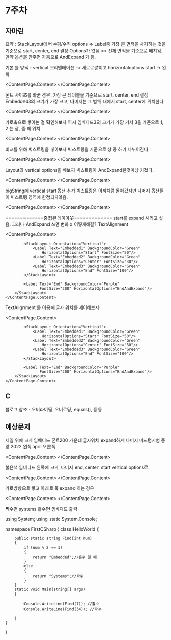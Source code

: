 # 7주차

## 자마린

요약 :
StackLayout에서 수평/수직 options => Label중 가장 큰 면적을 차지하는 것을 기준으로 start, center, end 결정
Options가 없음 => 전체 면적을 기준으로 배치됨. 만약 옵션을 안주면 자동으로 AndExpand 가 됨.

기본 틀 양식 - vertical 오리엔테이션 -> 세로로쌓이고 horizontaloptions start -> 왼쪽

<?xml version="1.0" encoding="utf-8" ?>

<ContentPage xmlns="http://xamarin.com/schemas/2014/forms"
             xmlns:x="http://schemas.microsoft.com/winfx/2009/xaml"
             x:Class="TizenXamlApp8.MainPage">
<ContentPage.Content>
<StackLayout Orientation="Vertical" HorizontalOptions="Start">
<Label Text="Embedded1" BackgroundColor="Green"
                HorizontalOptions="Start" />
<Label Text="Embedded2" BackgroundColor="Green"
                HorizontalOptions="Center"/>
<Label Text="Embedded3" BackgroundColor="Green"
                HorizontalOptions="End" />
</StackLayout>
</ContentPage.Content>
</ContentPage>

폰트 사이즈를 바꾼 경우. 가장 큰 레이블을 기준으로 start, center, end 결정
Embedded3의 크기가 가장 크고, 나머지는 그 범위 내에서 start, center에 위치한다

<?xml version="1.0" encoding="utf-8" ?>

<ContentPage xmlns="http://xamarin.com/schemas/2014/forms"
             xmlns:x="http://schemas.microsoft.com/winfx/2009/xaml"
             x:Class="TizenXamlApp8.MainPage">
<ContentPage.Content>
<StackLayout Orientation="Vertical" HorizontalOptions="Start">
<Label Text="Embedded1" BackgroundColor="Green"
                HorizontalOptions="Start" FontSize="50"/>
<Label Text="Embedded2" BackgroundColor="Green"
                HorizontalOptions="Center" FontSize="30"/>
<Label Text="Embedded3" BackgroundColor="Green"
                HorizontalOptions="End" FontSize="100"/>
</StackLayout>
</ContentPage.Content>
</ContentPage>

가로축으로 쌓이는 걸 확인해보자
역시 임베디드3의 크기가 가장 커서 3을 기준으로 1, 2 는 상, 중 에 위치

<?xml version="1.0" encoding="utf-8" ?>

<ContentPage xmlns="http://xamarin.com/schemas/2014/forms"
             xmlns:x="http://schemas.microsoft.com/winfx/2009/xaml"
             x:Class="TizenXamlApp8.MainPage">
<ContentPage.Content>
<StackLayout Orientation="Horizontal" VerticalOptions="Start">
<Label Text="Embedded1" BackgroundColor="Green"
                VerticalOptions="Start" FontSize="50"/>
<Label Text="Embedded2" BackgroundColor="Green"
                VerticalOptions="Center" FontSize="30"/>
<Label Text="Embedded3" BackgroundColor="Green"
                VerticalOptions="End" FontSize="100"/>
</StackLayout>
</ContentPage.Content>
</ContentPage>

비교를 위해 빅스트링을 넣어보자
빅스트링을 기준으로 상 중 하가 나뉘어진다

<?xml version="1.0" encoding="utf-8" ?>

<ContentPage xmlns="http://xamarin.com/schemas/2014/forms"
             xmlns:x="http://schemas.microsoft.com/winfx/2009/xaml"
             x:Class="TizenXamlApp8.MainPage">
<ContentPage.Content>
<StackLayout Orientation="Horizontal" VerticalOptions="Start">
<Label Text="BigString" BackgroundColor="Red"
                   FontSize="250"/>
<Label Text="Embedded1" BackgroundColor="Green"
                VerticalOptions="Start" FontSize="50"/>
<Label Text="Embedded2" BackgroundColor="Green"
                VerticalOptions="Center" FontSize="30"/>
<Label Text="Embedded3" BackgroundColor="Green"
                VerticalOptions="End" FontSize="100"/>
</StackLayout>
</ContentPage.Content>
</ContentPage>

Layout의 vertical options을 빼보자
빅스트링이 AndExpand한것마냥 커졌다.

<?xml version="1.0" encoding="utf-8" ?>

<ContentPage xmlns="http://xamarin.com/schemas/2014/forms"
             xmlns:x="http://schemas.microsoft.com/winfx/2009/xaml"
             x:Class="TizenXamlApp8.MainPage">
<ContentPage.Content>
<StackLayout Orientation="Horizontal" >
<Label Text="BigString" BackgroundColor="Red"
                   FontSize="250"/>
<Label Text="Embedded1" BackgroundColor="Green"
                VerticalOptions="Start" FontSize="50"/>
<Label Text="Embedded2" BackgroundColor="Green"
                VerticalOptions="Center" FontSize="30"/>
<Label Text="Embedded3" BackgroundColor="Green"
                VerticalOptions="End" FontSize="100"/>
</StackLayout>
</ContentPage.Content>
</ContentPage>

bigString에 vertical start 옵션 추가
빅스트링은 아까처럼 돌아갔지만 나머지 옵션들이 빅스트링 영역에 한정되지않음.

<?xml version="1.0" encoding="utf-8" ?>

<ContentPage xmlns="http://xamarin.com/schemas/2014/forms"
             xmlns:x="http://schemas.microsoft.com/winfx/2009/xaml"
             x:Class="TizenXamlApp8.MainPage">
<ContentPage.Content>
<StackLayout Orientation="Horizontal" >
<Label Text="BigString" BackgroundColor="Red"
                   FontSize="250" VerticalOptions="Start"/>
<Label Text="Embedded1" BackgroundColor="Green"
                VerticalOptions="Start" FontSize="50"/>
<Label Text="Embedded2" BackgroundColor="Green"
                VerticalOptions="Center" FontSize="30"/>
<Label Text="Embedded3" BackgroundColor="Green"
                VerticalOptions="End" FontSize="100"/>
</StackLayout>
</ContentPage.Content>
</ContentPage>

=============중첩된 레이아웃=============
start를 expand 시키고 싶음. 그러나 AndExpand 쓰면 변화 x
어떻게해결? TextAlignment

<?xml version="1.0" encoding="utf-8" ?>

<ContentPage xmlns="http://xamarin.com/schemas/2014/forms"
             xmlns:x="http://schemas.microsoft.com/winfx/2009/xaml"
             x:Class="TizenXamlApp8.MainPage">
<ContentPage.Content>
<StackLayout>
<Label Text="Start" BackgroundColor="Red"
                   FontSize="200" HorizontalOptions="Center"/>

            <StackLayout Orientation="Vertical">
                <Label Text="Embedded1" BackgroundColor="Green"
                    HorizontalOptions="Start" FontSize="50"/>
                <Label Text="Embedded2" BackgroundColor="Green"
                    HorizontalOptions="Center" FontSize="30"/>
                <Label Text="Embedded3" BackgroundColor="Green"
                    HorizontalOptions="End" FontSize="100"/>
            </StackLayout>

            <Label Text="End" BackgroundColor="Purple"
                   FontSize="200" HorizontalOptions="EndAndExpand"/>
        </StackLayout>
    </ContentPage.Content>

</ContentPage>

TextAlignment 를 이용해 글자 위치를 제어해보자

<?xml version="1.0" encoding="utf-8" ?>

<ContentPage xmlns="http://xamarin.com/schemas/2014/forms"
             xmlns:x="http://schemas.microsoft.com/winfx/2009/xaml"
             x:Class="TizenXamlApp8.MainPage">
<ContentPage.Content>
<StackLayout>
<Label Text="Start" BackgroundColor="Red"
                   FontSize="200" HorizontalTextAlignment="Center"/>

            <StackLayout Orientation="Vertical">
                <Label Text="Embedded1" BackgroundColor="Green"
                    HorizontalOptions="Start" FontSize="50"/>
                <Label Text="Embedded2" BackgroundColor="Green"
                    HorizontalOptions="Center" FontSize="30"/>
                <Label Text="Embedded3" BackgroundColor="Green"
                    HorizontalOptions="End" FontSize="100"/>
            </StackLayout>

            <Label Text="End" BackgroundColor="Purple"
                   FontSize="200" HorizontalOptions="EndAndExpand"/>
        </StackLayout>
    </ContentPage.Content>

</ContentPage>

## C

블로그 참조 - 오버라이딩, 오버로딩, equals(), 등등

## 예상문제

제일 위에 크게 임베디드 폰트200 가운데 글자위치 expand하게
나머지 미드텀시험 중앙 2022 왼쪽 april 오른쪽

<?xml version="1.0" encoding="utf-8" ?>

<ContentPage xmlns="http://xamarin.com/schemas/2014/forms"
             xmlns:x="http://schemas.microsoft.com/winfx/2009/xaml"
             x:Class="TizenXamlApp8.MainPage">
<ContentPage.Content>
<StackLayout >
<Label Text="Embedded Systems Engineering" BackgroundColor="Green" FontSize="200"
                   VerticalOptions="Start" HorizontalTextAlignment="Center"/>
<StackLayout Orientation="Vertical" >
<Label Text="Midterm Exam" BackgroundColor="Green" HorizontalOptions="Center"/>
<Label Text="2022" BackgroundColor="Green" HorizontalOptions="Start"/>
<Label Text="April" BackgroundColor="Green" HorizontalOptions="End" />
</StackLayout>
</StackLayout>
</ContentPage.Content>
</ContentPage>

붉은색 임베디드 왼쪽에 크게, 나머지 end, center, start vertical options로.

<?xml version="1.0" encoding="utf-8" ?>

<ContentPage xmlns="http://xamarin.com/schemas/2014/forms"
             xmlns:x="http://schemas.microsoft.com/winfx/2009/xaml"
             x:Class="TizenXamlApp8.MainPage">
<ContentPage.Content>
<StackLayout Orientation="Horizontal" >
<Label Text="Embedded" BackgroundColor="Red"  FontSize="200" VerticalOptions="Start"/>
<Label Text="MobileSW" BackgroundColor="Green" VerticalOptions="End"/>
<Label Text="Mid22" BackgroundColor="Green" VerticalOptions="Center" />
<Label Text="2022" BackgroundColor="Green" VerticalOptions="Start"/>
</StackLayout>
</ContentPage.Content>
</ContentPage>

가로방향으로 쌓고 아래로 쭉 expand 하는 경우

<?xml version="1.0" encoding="utf-8" ?>

<ContentPage xmlns="http://xamarin.com/schemas/2014/forms"
             xmlns:x="http://schemas.microsoft.com/winfx/2009/xaml"
             x:Class="TizenXamlApp8.MainPage">
<ContentPage.Content>
<StackLayout Orientation="Horizontal" >
<Label Text="Embedded Systems" BackgroundColor="Green"  />
<Label Text="Midterm" BackgroundColor="Green"  />
<Label Text="2021" BackgroundColor="Green" />
<Label Text="April" BackgroundColor="Green" />
</StackLayout>
</ContentPage.Content>
</ContentPage>

짝수면 systems 홀수면 임베디드 출력

using System;
using static System.Console;

namespace FirstCSharp
{
class HelloWorld
{

        public static string Find(int num)
        {
            if (num % 2 == 1)
            {
                return "Embedded";//홀수 일 때
            }
            else
            {
                return "Systems";//짝수
            }
        }
        static void Main(string[] args)
        {

            Console.WriteLine(Find(7)); //홀수
            Console.WriteLine(Find(34)); //짝수

        }
    }

}
